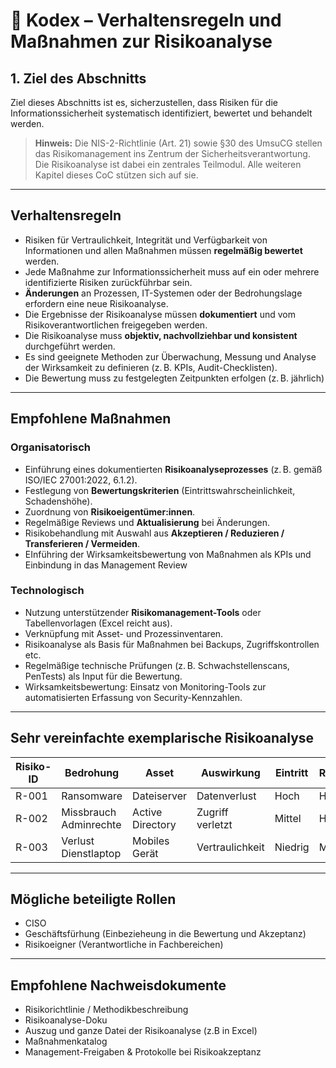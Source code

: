 # 📘 Kodex – Verhaltensregeln und Maßnahmen zur Risikoanalyse

## 1. Ziel des Abschnitts

Ziel dieses Abschnitts ist es, sicherzustellen, dass Risiken für die Informationssicherheit systematisch identifiziert, bewertet und behandelt werden.

> **Hinweis:** Die NIS-2-Richtlinie (Art. 21) sowie §30 des UmsuCG stellen das Risikomanagement ins Zentrum der Sicherheitsverantwortung. Die Risikoanalyse ist dabei ein zentrales Teilmodul. Alle weiteren Kapitel dieses CoC stützen sich auf sie.  

---

## Verhaltensregeln

- Risiken für Vertraulichkeit, Integrität und Verfügbarkeit von Informationen und allen Maßnahmen müssen **regelmäßig bewertet** werden.
- Jede Maßnahme zur Informationssicherheit muss auf ein oder mehrere identifizierte Risiken zurückführbar sein.
- **Änderungen** an Prozessen, IT-Systemen oder der Bedrohungslage erfordern eine neue Risikoanalyse.
- Die Ergebnisse der Risikoanalyse müssen **dokumentiert** und vom Risikoverantwortlichen freigegeben werden.
- Die Risikoanalyse muss **objektiv, nachvollziehbar und konsistent** durchgeführt werden.
- Es sind geeignete Methoden zur Überwachung, Messung und Analyse der Wirksamkeit zu definieren (z. B. KPIs, Audit-Checklisten).
- Die Bewertung muss zu festgelegten Zeitpunkten erfolgen (z. B. jährlich)

---

## Empfohlene Maßnahmen

### Organisatorisch

- Einführung eines dokumentierten **Risikoanalyseprozesses** (z. B. gemäß ISO/IEC 27001:2022, 6.1.2).
- Festlegung von **Bewertungskriterien** (Eintrittswahrscheinlichkeit, Schadenshöhe).
- Zuordnung von **Risikoeigentümer:innen**.
- Regelmäßige Reviews und **Aktualisierung** bei Änderungen.
- Risikobehandlung mit Auswahl aus **Akzeptieren / Reduzieren / Transferieren / Vermeiden**.
- EInführing der Wirksamkeitsbewertung von Maßnahmen als KPIs und Einbindung in das Management Review

### Technologisch

- Nutzung unterstützender **Risikomanagement-Tools** oder Tabellenvorlagen (Excel reicht aus).
- Verknüpfung mit Asset- und Prozessinventaren.
- Risikoanalyse als Basis für Maßnahmen bei Backups, Zugriffskontrollen etc.
- Regelmäßige technische Prüfungen (z. B. Schwachstellenscans, PenTests) als Input für die Bewertung.
- Wirksamkeitsbewertung: Einsatz von Monitoring-Tools zur automatisierten Erfassung von Security-Kennzahlen.

---

## Sehr vereinfachte exemplarische Risikoanalyse

| Risiko-ID| Bedrohung                | Asset            | Auswirkung       | Eintritt | Risiko | Maßnahme             | Status     |
|----------|--------------------------|------------------|------------------|----------|--------|----------------------|------------|
| R-001    | Ransomware               | Dateiserver      | Datenverlust     | Hoch     | Hoch   | Reduzieren     | Umgesetzt  |
| R-002    | Missbrauch Adminrechte   | Active Directory | Zugriff verletzt | Mittel   | Hoch   | Reduzieren       | In Planung |
| R-003    | Verlust Dienstlaptop     | Mobiles Gerät    | Vertraulichkeit  | Niedrig  | Mittel | Vermeiden  | Umgesetzt  |

---

## Mögliche beteiligte Rollen

- CISO 
- Geschäftsfürhung (Einbezieheung in die Bewertung und Akzeptanz) 
- Risikoeigner (Verantwortliche in Fachbereichen)

---

## Empfohlene Nachweisdokumente

- Risikorichtlinie / Methodikbeschreibung 
- Risikoanalyse-Doku 
- Auszug und ganze Datei der Risikoanalyse (z.B in Excel) 
- Maßnahmenkatalog
- Management-Freigaben & Protokolle bei Risikoakzeptanz


